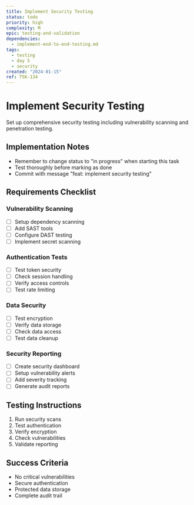 ```yaml
---
title: Implement Security Testing
status: todo
priority: high
complexity: M
epic: testing-and-validation
dependencies:
  - implement-end-to-end-testing.md
tags:
  - testing
  - day 5
  - security
created: "2024-01-15"
ref: TSK-134
---
```


# Implement Security Testing

Set up comprehensive security testing including vulnerability scanning and penetration testing.

## Implementation Notes

- Remember to change status to "in progress" when starting this task
- Test thoroughly before marking as done
- Commit with message "feat: implement security testing"

## Requirements Checklist

### Vulnerability Scanning

- [ ] Setup dependency scanning
- [ ] Add SAST tools
- [ ] Configure DAST testing
- [ ] Implement secret scanning

### Authentication Tests

- [ ] Test token security
- [ ] Check session handling
- [ ] Verify access controls
- [ ] Test rate limiting

### Data Security

- [ ] Test encryption
- [ ] Verify data storage
- [ ] Check data access
- [ ] Test data cleanup

### Security Reporting

- [ ] Create security dashboard
- [ ] Setup vulnerability alerts
- [ ] Add severity tracking
- [ ] Generate audit reports

## Testing Instructions

1. Run security scans
2. Test authentication
3. Verify encryption
4. Check vulnerabilities
5. Validate reporting

## Success Criteria

- No critical vulnerabilities
- Secure authentication
- Protected data storage
- Complete audit trail
